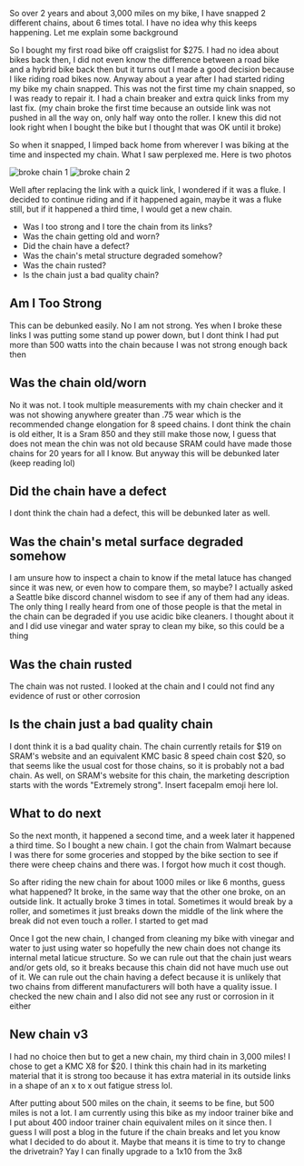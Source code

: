 So over 2 years and about 3,000 miles on my bike, I have snapped 2 different chains, about 6 times total. I have no idea why this keeps happening. Let me explain some background

So I bought my first road bike off craigslist for $275. I had no idea about bikes back then, I did not even know the difference between a road bike and a hybrid bike back then but it turns out I made a good decision because I like riding road bikes now. Anyway about a year after I had started riding my bike my chain snapped. This was not the first time my chain snapped, so I was ready to repair it. I had a chain breaker and extra quick links from my last fix. (my chain broke the first time because an outside link was not pushed in all the way on, only half way onto the roller. I knew this did not look right when I bought the bike but I thought that was OK until it broke)

So when it snapped, I limped back home from wherever I was biking at the time and inspected my chain. What I saw perplexed me. Here is two photos

![broke chain 1](../assets/6/broke_chain_1.jpg)
![broke chain 2](../assets/6/broke_chain_2.jpg)

Well after replacing the link with a quick link, I wondered if it was a fluke. I decided to continue riding and if it happened again, maybe it was a fluke still, but if it happened a third time, I would get a new chain.

- Was I too strong and I tore the chain from its links?
- Was the chain getting old and worn?
- Did the chain have a defect? 
- Was the chain's metal structure degraded somehow? 
- Was the chain rusted?
- Is the chain just a bad quality chain?

## Am I Too Strong
This can be debunked easily. No I am not strong. Yes when I broke these links I was putting some stand up power down, but I dont think I had put more than 500 watts into the chain because I was not strong enough back then

## Was the chain old/worn
No it was not. I took multiple measurements with my chain checker and it was not showing anywhere greater than .75 wear which is the recommended change elongation for 8 speed chains. I dont think the chain is old either, It is a Sram 850 and they still make those now, I guess that does not mean the chin was not old because SRAM could have made those chains for 20 years for all I know. But anyway this will be debunked later (keep reading lol)

## Did the chain have a defect
I dont think the chain had a defect, this will be debunked later as well.

## Was the chain's metal surface degraded somehow
I am unsure how to inspect a chain to know if the metal latuce has changed since it was new, or even how to compare them, so maybe? I actually asked a Seattle bike discord channel wisdom to see if any of them had any ideas. The only thing I really heard from one of those people is that the metal in the chain can be degraded if you use acidic bike cleaners. I thought about it and I did use vinegar and water spray to clean my bike, so this could be a thing

## Was the chain rusted
The chain was not rusted. I looked at the chain and I could not find any evidence of rust or other corrosion

## Is the chain just a bad quality chain
I dont think it is a bad quality chain. The chain currently retails for $19 on SRAM's website and an equivalent KMC basic 8 speed chain cost $20, so that seems like the usual cost for those chains, so it is probably not a bad chain. As well, on SRAM's website for this chain, the marketing description starts with the words "Extremely strong". Insert facepalm emoji here lol.


## What to do next
So the next month, it happened a second time, and a week later it happened a third time. So I bought a new chain. I got the chain from Walmart because I was there for some groceries and stopped by the bike section to see if there were cheep chains and there was. I forgot how much it cost though.

So after riding the new chain for about 1000 miles or like 6 months, guess what happened? It broke, in the same way that the other one broke, on an outside link. It actually broke 3 times in total. Sometimes it would break by a roller, and sometimes it just breaks down the middle of the link where the break did not even touch a roller. I started to get mad

Once I got the new chain, I changed from cleaning my bike with vinegar and water to just using water so hopefully the new chain does not change its internal metal laticue structure. So we can rule out that the chain just wears and/or gets old, so it breaks because this chain did not have much use out of it. We can rule out the chain having a defect because it is unlikely that two chains from different manufacturers will both have a quality issue. I checked the new chain and I also did not see any rust or corrosion in it either

## New chain v3

I had no choice then but to get a new chain, my third chain in 3,000 miles! I chose to get a KMC X8 for $20. I think this chain had in its marketing material that it is strong too because it has extra material in its outside links in a shape of an x to x out fatigue stress lol.

After putting about 500 miles on the chain, it seems to be fine, but 500 miles is not a lot. I am currently using this bike as my indoor trainer bike and I put about 400 indoor trainer chain equivalent miles on it since then. I guess I will post a blog in the future if the chain breaks and let you know what I decided to do about it. Maybe that means it is time to try to change the drivetrain? Yay I can finally upgrade to a 1x10 from the 3x8



